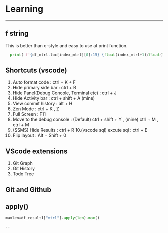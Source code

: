 # Learning

---------

## f string
This is better than c-style and easy to use at print function.
``` python
  print( f'{df_mtrl.loc[index_mtrl][0]:15} {float(index_mtrl+1)/float(len(df_mtrl))*100:.2f}% ')
```
## Shortcuts (vscode)
1. Auto format code : ctrl + K + F
2. Hide primary side bar : ctrl + B
3. Hide Panel(Debug Concole, Terminal etc) : ctrl + J
4. Hide Activity bar : ctrl + shift + A (mine)
5. View commit history : alt + H
6. Zen Mode : ctrl + K , Z
7. Full Screen : F11
8. Move to the debug console : (Default) ctrl + shift + Y  , (mine) ctrl + M , ctrl + M 
9. (SSMS) Hide Results : ctrl + R
10.(vscode sql) excute sql : ctrl + E
11. Flip layout : Alt + Shift + 0

## VScode extensions
1. Git Graph
2. Git History
3. Todo Tree

## Git and Github
## apply()
``` python
maxlen=df_result1["mtrl"].apply(len).max()

--
